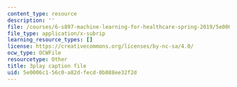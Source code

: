 ```yaml
---
content_type: resource
description: ''
file: /courses/6-s897-machine-learning-for-healthcare-spring-2019/5e0006c156c0a82dfecd0b088ee32f2d_aJqgO8e37_g.srt
file_type: application/x-subrip
learning_resource_types: []
license: https://creativecommons.org/licenses/by-nc-sa/4.0/
ocw_type: OCWFile
resourcetype: Other
title: 3play caption file
uid: 5e0006c1-56c0-a82d-fecd-0b088ee32f2d
---
```

